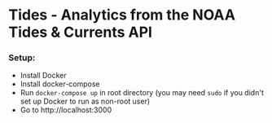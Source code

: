 # Tides - Analytics from the NOAA Tides & Currents API
### Setup:
- Install Docker
- Install docker-compose
- Run ```docker-compose up``` in root directory (you may need ```sudo``` if you didn't set up Docker to run as non-root user)
- Go to http://localhost:3000